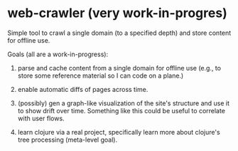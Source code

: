 web-crawler (very work-in-progres)
===========

Simple tool to crawl a single domain (to a specified depth) and store content for offline use.


Goals (all are a work-in-progress):

1. parse and cache content from a single domain for offline use (e.g., to store some reference material so I can code on a plane.)

2. enable automatic diffs of pages across time.

4. (possibly) gen a graph-like visualization of the site's structure and use it to show drift over time. Something like this could be useful to correlate with user flows.

3. learn clojure via a real project, specifically learn more about clojure's tree processing (meta-level goal).
